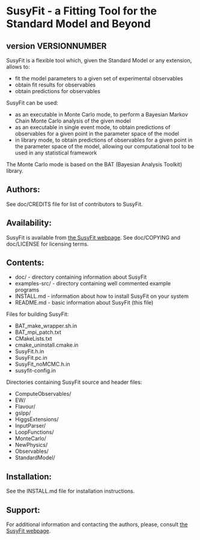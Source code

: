 SusyFit - a Fitting Tool for the Standard Model and Beyond
===================================================================

version VERSIONNUMBER
-----------

SusyFit is a flexible tool which, given the Standard Model or any extension,
allows to:

  - fit the model parameters to a given set of experimental observables
  - obtain fit results for observables
  - obtain predictions for observables

SusyFit can be used:

  - as an executable in Monte Carlo mode, to perform a Bayesian Markov Chain
    Monte Carlo analysis of the given model
  - as an executable in single event mode, to obtain predictions of observables
    for a given point in the parameter space of the model
  - in library mode, to obtain predictions of observables for a given point
    in the parameter space of the model, allowing our computational tool to
    be used in any statistical framework

The Monte Carlo mode is based on the BAT (Bayesian Analysis Toolkit) library.

Authors:
--------
See doc/CREDITS file for list of contributors to SusyFit.

Availability:
-------------
SusyFit is available from [the SusyFit webpage](http://susyfit.roma1.infn.it/).
See doc/COPYING and doc/LICENSE for licensing terms.

Contents:
---------
  * doc/          - directory containing information about SusyFit
  * examples-src/ - directory containing well commented example programs
  * INSTALL.md    - information about how to install SusyFit on your system
  * README.md     - basic information about SusyFit (this file)

Files for building SusyFit:  

  * BAT_make_wrapper.sh.in
  * BAT_mpi_patch.txt
  * CMakeLists.txt
  * cmake_uninstall.cmake.in
  * SusyFit.h.in
  * SusyFit.pc.in
  * SusyFit_noMCMC.h.in
  * susyfit-config.in
  
Directories containing SusyFit source and header files:  

  * ComputeObservables/
  * EW/
  * Flavour/
  * gslpp/
  * HiggsExtensions/
  * InputParser/
  * LoopFunctions/
  * MonteCarlo/
  * NewPhysics/
  * Observables/
  * StandardModel/

Installation:
-------------
See the INSTALL.md file for installation instructions.

Support:
--------
For additional information and contacting the authors, please, consult
[the SusyFit webpage](http://susyfit.roma1.infn.it/).

